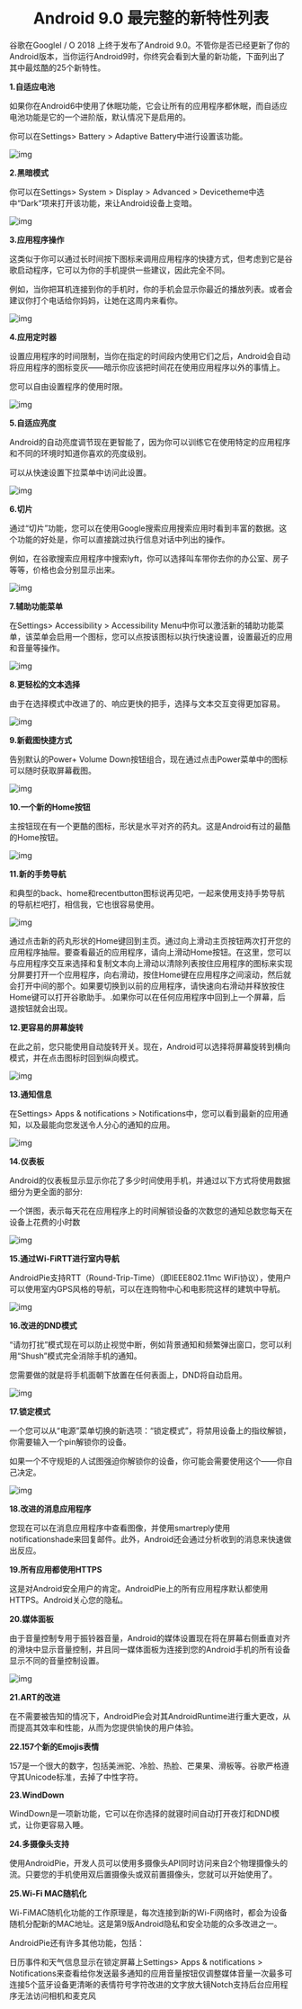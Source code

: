 <h1 align="center">Android 9.0 最完整的新特性列表</h1>

谷歌在GoogleI / O 2018 上终于发布了Android 9.0。不管你是否已经更新了你的Android版本，当你运行Android9时，你终究会看到大量的新功能，下面列出了其中最炫酷的25个新特性。

**1.自适应电池**

如果你在Android6中使用了休眠功能，它会让所有的应用程序都休眠，而自适应电池功能是它的一个进阶版，默认情况下是启用的。

你可以在Settings> Battery > Adaptive Battery中进行设置该功能。

![img](media/01.jpeg)

**2.黑暗模式**

你可以在Settings> System > Display > Advanced > Devicetheme中选中“Dark“项来打开该功能，来让Android设备上变暗。

![img](media/02.jpeg)

**3.应用程序操作**

这类似于你可以通过长时间按下图标来调用应用程序的快捷方式，但考虑到它是谷歌启动程序，它可以为你的手机提供一些建议，因此完全不同。

例如，当你把耳机连接到你的手机时，你的手机会显示你最近的播放列表。或者会建议你打个电话给你妈妈，让她在这周内来看你。

![img](media/03.jpeg)

**4.应用定时器**

设置应用程序的时间限制，当你在指定的时间段内使用它们之后，Android会自动将应用程序的图标变灰——暗示你应该把时间花在使用应用程序以外的事情上。

您可以自由设置程序的使用时限。

![img](media/04.jpeg)

**5.自适应亮度**

Android的自动亮度调节现在更智能了，因为你可以训练它在使用特定的应用程序和不同的环境时知道你喜欢的亮度级别。

可以从快速设置下拉菜单中访问此设置。

![img](media/05.jpeg)

**6.切片**

通过“切片”功能，您可以在使用Google搜索应用搜索应用时看到丰富的数据。这个功能的好处是，你可以直接跳过执行信息对话中列出的操作。

例如，在谷歌搜索应用程序中搜索lyft，你可以选择叫车带你去你的办公室、房子等等，价格也会分别显示出来。

![img](media/06.jpeg)

**7.辅助功能菜单**

在Settings> Accessibility > Accessibility Menu中你可以激活新的辅助功能菜单，该菜单会启用一个图标，您可以点按该图标以执行快速设置，设置最近的应用和音量等操作。

![img](media/07.jpeg)

**8.更轻松的文本选择**

由于在选择模式中改进了的、响应更快的把手，选择与文本交互变得更加容易。

![img](media/08.jpeg)

**9.新截图快捷方式**

告别默认的Power+ Volume Down按钮组合，现在通过点击Power菜单中的图标可以随时获取屏幕截图。

![img](media/09.jpeg)

**10.一个新的Home按钮**

主按钮现在有一个更酷的图标，形状是水平对齐的药丸。这是Android有过的最酷的Home按钮。

![img](media/10.jpeg)

**11.新的手势导航**

和典型的back、home和recentbutton图标说再见吧，一起来使用支持手势导航的导航栏吧打，相信我，它也很容易使用。

![img](media/11.jpeg)

通过点击新的药丸形状的Home键回到主页。通过向上滑动主页按钮两次打开您的应用程序抽屉。要查看最近的应用程序，请向上滑动Home按钮。在这里，您可以与应用程序交互来选择和复制文本向上滑动以清除列表按住应用程序的图标来实现分屏要打开一个应用程序，向右滑动，按住Home键在应用程序之间滚动，然后就会打开中间的那个。如果要切换到以前的应用程序，请快速向右滑动并释放按住Home键可以打开谷歌助手。.如果你可以在任何应用程序中回到上一个屏幕，后退按钮就会出现。

**12.更容易的屏幕旋转**

在此之前，您只能使用自动旋转开关。现在，Android可以选择将屏幕旋转到横向模式，并在点击图标时回到纵向模式。

![img](media/12.jpeg)

**13.通知信息**

在Settings> Apps & notifications > Notifications中，您可以看到最新的应用通知，以及最能向您发送令人分心的通知的应用。

![img](media/13.jpeg)

**14.仪表板**

Android的仪表板显示显示你花了多少时间使用手机，并通过以下方式将使用数据细分为更全面的部分:

一个饼图，表示每天花在应用程序上的时间解锁设备的次数您的通知总数您每天在设备上花费的小时数

![img](media/14.jpeg)

**15.通过Wi-FiRTT进行室内导航**

AndroidPie支持RTT（Round-Trip-Time）（即IEEE802.11mc WiFi协议），使用户可以使用室内GPS风格的导航，可以在连购物中心和电影院这样的建筑中导航。

![img](media/15.jpeg)

**16.改进的DND模式**

“请勿打扰”模式现在可以防止视觉中断，例如背景通知和频繁弹出窗口，您可以利用“Shush”模式完全消除手机的通知。

您需要做的就是将手机面朝下放置在任何表面上，DND将自动启用。

![img](media/16.jpeg)

**17.锁定模式**

一个您可以从“电源”菜单切换的新选项：“锁定模式”，将禁用设备上的指纹解锁，你需要输入一个pin解锁你的设备。

如果一个不守规矩的人试图强迫你解锁你的设备，你可能会需要使用这个——你自己决定。

![img](media/17.jpeg)

**18.改进的消息应用程序**

您现在可以在消息应用程序中查看图像，并使用smartreply使用notificationshade来回复邮件。此外，Android还会通过分析收到的消息来快速做出反应。

**19.所有应用都使用HTTPS**

这是对Android安全用户的肯定。AndroidPie上的所有应用程序默认都使用HTTPS。Android关心您的隐私。

**20.媒体面板**

由于音量控制专用于振铃器音量，Android的媒体设置现在将在屏幕右侧垂直对齐的滑块中显示音量控制，并且同一媒体面板为连接到您的Android手机的所有设备显示不同的音量控制设置。

![img](media/20.jpeg)

**21.ART的改进**

在不需要被告知的情况下，AndroidPie会对其AndroidRuntime进行重大更改，从而提高其效率和性能，从而为您提供愉快的用户体验。

**22.157个新的Emojis表情**

157是一个很大的数字，包括美洲驼、冷脸、热脸、芒果果、滑板等。谷歌严格遵守其Unicode标准，去掉了中性字符。

**23.WindDown**

WindDown是一项新功能，它可以在你选择的就寝时间自动打开夜灯和DND模式，让你更容易入睡。

**24.多摄像头支持**

使用AndroidPie，开发人员可以使用多摄像头API同时访问来自2个物理摄像头的流。只要您的手机使用双后置摄像头或双前置摄像头，您就可以开始使用了。

**25.Wi-Fi MAC随机化**

Wi-FiMAC随机化功能的工作原理是，每次连接到新的Wi-Fi网络时，都会为设备随机分配新的MAC地址。这是第9版Android隐私和安全功能的众多改进之一。

AndroidPie还有许多其他功能，包括：

日历事件和天气信息显示在锁定屏幕上Settings> Apps & notifications > Notifications来查看给你发送最多通知的应用音量按钮仅调整媒体音量一次最多可连接5个蓝牙设备更清晰的表情符号字符改进的文字放大镜Notch支持后台应用程序无法访问相机和麦克风